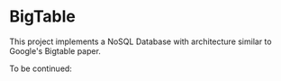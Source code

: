 # BigTable

This project implements a NoSQL Database with architecture similar to Google's Bigtable paper.

To be continued:
